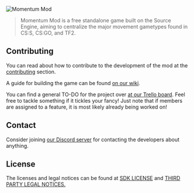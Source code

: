 ![Momentum Mod](https://i.imgur.com/80pzbzZ.png)

> Momentum Mod is a free standalone game built on the Source Engine, aiming to centralize the major movement gametypes found in CS:S, CS:GO, and TF2.

## Contributing

You can read about how to contribute to the development of the mod
at the [contributing](CONTRIBUTING.md) section.

A guide for building the game can be found [on our wiki](https://github.com/momentum-mod/game/wiki/Building-The-Game).

You can find a general TO-DO for the project over [at our Trello board](https://trello.com/momentum_mod). Feel free to tackle something if it tickles your fancy! Just note that if members are assigned to a feature, it is most likely already being worked on!

## Contact
Consider joining [our Discord server](https://discord.gg/wQWkRb6) for contacting the developers about anything.

## License
The licenses and legal notices can be found at [SDK LICENSE](LICENSE) and [THIRD PARTY LEGAL NOTICES.](thirdpartylegalnotices.txt)